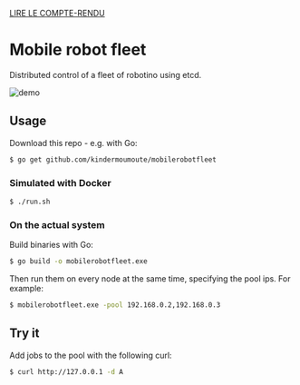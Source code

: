 [LIRE LE COMPTE-RENDU](https://docs.google.com/document/d/1V95vVBFK4OZeRClZR12xrBL9uFKceN-3wwI_HEzU-Wo)

# Mobile robot fleet

Distributed control of a fleet of robotino using etcd.

![demo](https://user-images.githubusercontent.com/10092554/34301113-68036970-e72b-11e7-81e4-64c656bc24be.gif)


## Usage

Download this repo - e.g. with Go:
```bash
$ go get github.com/kindermoumoute/mobilerobotfleet
```

### Simulated with Docker

```bash
$ ./run.sh
```

### On the actual system

Build binaries with Go:
```bash
$ go build -o mobilerobotfleet.exe
```

Then run them on every node at the same time, specifying the pool ips. For example:
```bash
$ mobilerobotfleet.exe -pool 192.168.0.2,192.168.0.3
```

## Try it

Add jobs to the pool with the following curl:
```bash
$ curl http://127.0.0.1 -d A
```

